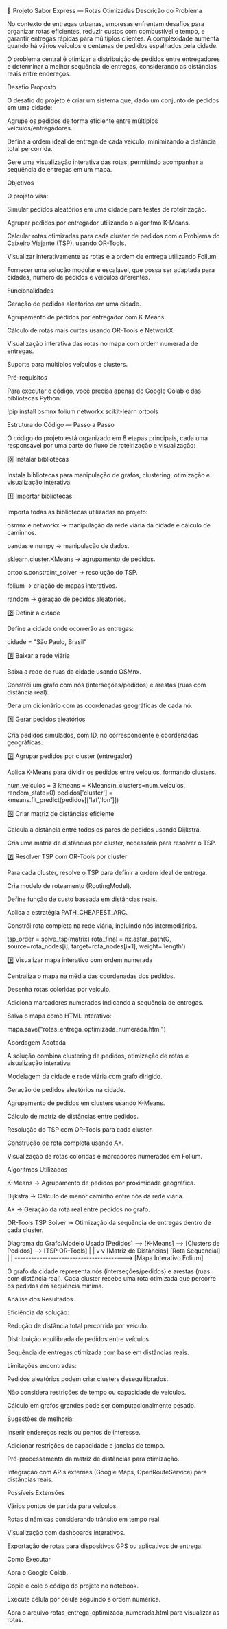 🚚 Projeto Sabor Express — Rotas Otimizadas
Descrição do Problema

No contexto de entregas urbanas, empresas enfrentam desafios para organizar rotas eficientes, reduzir custos com combustível e tempo, e garantir entregas rápidas para múltiplos clientes. A complexidade aumenta quando há vários veículos e centenas de pedidos espalhados pela cidade.

O problema central é otimizar a distribuição de pedidos entre entregadores e determinar a melhor sequência de entregas, considerando as distâncias reais entre endereços.

Desafio Proposto

O desafio do projeto é criar um sistema que, dado um conjunto de pedidos em uma cidade:

Agrupe os pedidos de forma eficiente entre múltiplos veículos/entregadores.

Defina a ordem ideal de entrega de cada veículo, minimizando a distância total percorrida.

Gere uma visualização interativa das rotas, permitindo acompanhar a sequência de entregas em um mapa.

Objetivos

O projeto visa:

Simular pedidos aleatórios em uma cidade para testes de roteirização.

Agrupar pedidos por entregador utilizando o algoritmo K-Means.

Calcular rotas otimizadas para cada cluster de pedidos com o Problema do Caixeiro Viajante (TSP), usando OR-Tools.

Visualizar interativamente as rotas e a ordem de entrega utilizando Folium.

Fornecer uma solução modular e escalável, que possa ser adaptada para cidades, número de pedidos e veículos diferentes.

Funcionalidades

Geração de pedidos aleatórios em uma cidade.

Agrupamento de pedidos por entregador com K-Means.

Cálculo de rotas mais curtas usando OR-Tools e NetworkX.

Visualização interativa das rotas no mapa com ordem numerada de entregas.

Suporte para múltiplos veículos e clusters.

Pré-requisitos

Para executar o código, você precisa apenas do Google Colab e das bibliotecas Python:

!pip install osmnx folium networkx scikit-learn ortools

Estrutura do Código — Passo a Passo

O código do projeto está organizado em 8 etapas principais, cada uma responsável por uma parte do fluxo de roteirização e visualização:

0️⃣ Instalar bibliotecas

Instala bibliotecas para manipulação de grafos, clustering, otimização e visualização interativa.

1️⃣ Importar bibliotecas

Importa todas as bibliotecas utilizadas no projeto:

osmnx e networkx → manipulação da rede viária da cidade e cálculo de caminhos.

pandas e numpy → manipulação de dados.

sklearn.cluster.KMeans → agrupamento de pedidos.

ortools.constraint_solver → resolução do TSP.

folium → criação de mapas interativos.

random → geração de pedidos aleatórios.

2️⃣ Definir a cidade

Define a cidade onde ocorrerão as entregas:

cidade = "São Paulo, Brasil"

3️⃣ Baixar a rede viária

Baixa a rede de ruas da cidade usando OSMnx.

Constrói um grafo com nós (interseções/pedidos) e arestas (ruas com distância real).

Gera um dicionário com as coordenadas geográficas de cada nó.

4️⃣ Gerar pedidos aleatórios

Cria pedidos simulados, com ID, nó correspondente e coordenadas geográficas.

5️⃣ Agrupar pedidos por cluster (entregador)

Aplica K-Means para dividir os pedidos entre veículos, formando clusters.

num_veiculos = 3
kmeans = KMeans(n_clusters=num_veiculos, random_state=0)
pedidos['cluster'] = kmeans.fit_predict(pedidos[['lat','lon']])

6️⃣ Criar matriz de distâncias eficiente

Calcula a distância entre todos os pares de pedidos usando Dijkstra.

Cria uma matriz de distâncias por cluster, necessária para resolver o TSP.

7️⃣ Resolver TSP com OR-Tools por cluster

Para cada cluster, resolve o TSP para definir a ordem ideal de entrega.

Cria modelo de roteamento (RoutingModel).

Define função de custo baseada em distâncias reais.

Aplica a estratégia PATH_CHEAPEST_ARC.

Constrói rota completa na rede viária, incluindo nós intermediários.

tsp_order = solve_tsp(matrix)
rota_final = nx.astar_path(G, source=rota_nodes[i], target=rota_nodes[i+1], weight='length')

8️⃣ Visualizar mapa interativo com ordem numerada

Centraliza o mapa na média das coordenadas dos pedidos.

Desenha rotas coloridas por veículo.

Adiciona marcadores numerados indicando a sequência de entregas.

Salva o mapa como HTML interativo:

mapa.save("rotas_entrega_optimizada_numerada.html")

Abordagem Adotada

A solução combina clustering de pedidos, otimização de rotas e visualização interativa:

Modelagem da cidade e rede viária com grafo dirigido.

Geração de pedidos aleatórios na cidade.

Agrupamento de pedidos em clusters usando K-Means.

Cálculo de matriz de distâncias entre pedidos.

Resolução do TSP com OR-Tools para cada cluster.

Construção de rota completa usando A*.

Visualização de rotas coloridas e marcadores numerados em Folium.

Algoritmos Utilizados

K-Means → Agrupamento de pedidos por proximidade geográfica.

Dijkstra → Cálculo de menor caminho entre nós da rede viária.

A* → Geração da rota real entre pedidos no grafo.

OR-Tools TSP Solver → Otimização da sequência de entregas dentro de cada cluster.

Diagrama do Grafo/Modelo Usado
[Pedidos] --> [K-Means] --> [Clusters de Pedidos] --> [TSP OR-Tools]
                 |                                      |
                 v                                      v
           [Matriz de Distâncias]                 [Rota Sequencial]
                 |                                      |
                 ---------------------------------------->
                              [Mapa Interativo Folium]


O grafo da cidade representa nós (interseções/pedidos) e arestas (ruas com distância real). Cada cluster recebe uma rota otimizada que percorre os pedidos em sequência mínima.

Análise dos Resultados

Eficiência da solução:

Redução de distância total percorrida por veículo.

Distribuição equilibrada de pedidos entre veículos.

Sequência de entregas otimizada com base em distâncias reais.

Limitações encontradas:

Pedidos aleatórios podem criar clusters desequilibrados.

Não considera restrições de tempo ou capacidade de veículos.

Cálculo em grafos grandes pode ser computacionalmente pesado.

Sugestões de melhoria:

Inserir endereços reais ou pontos de interesse.

Adicionar restrições de capacidade e janelas de tempo.

Pré-processamento da matriz de distâncias para otimização.

Integração com APIs externas (Google Maps, OpenRouteService) para distâncias reais.

Possíveis Extensões

Vários pontos de partida para veículos.

Rotas dinâmicas considerando trânsito em tempo real.

Visualização com dashboards interativos.

Exportação de rotas para dispositivos GPS ou aplicativos de entrega.

Como Executar

Abra o Google Colab.

Copie e cole o código do projeto no notebook.

Execute célula por célula seguindo a ordem numérica.

Abra o arquivo rotas_entrega_optimizada_numerada.html para visualizar as rotas.












